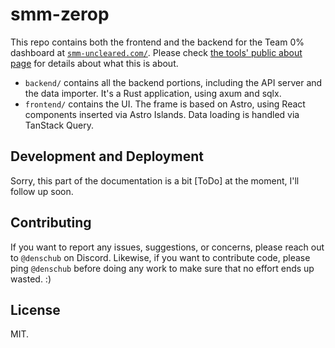 # smm-zerop

This repo contains both the frontend and the backend for the Team 0% dashboard at [`smm-uncleared.com/`](https://smm-uncleared.com). Please check [the tools' public about page](https://smm-uncleared.com/about/) for details about what this is about.

- `backend/` contains all the backend portions, including the API server and the data importer. It's a Rust application, using axum and sqlx.
- `frontend/` contains the UI. The frame is based on Astro, using React components inserted via Astro Islands. Data loading is handled via TanStack Query.

## Development and Deployment

Sorry, this part of the documentation is a bit [ToDo] at the moment, I'll follow up soon.

## Contributing

If you want to report any issues, suggestions, or concerns, please reach out to `@denschub` on Discord. Likewise, if you want to contribute code, please ping `@denschub` before doing any work to make sure that no effort ends up wasted. :)

## License

MIT.
